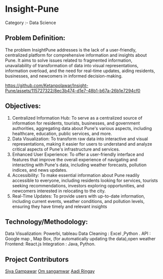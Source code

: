 # Insight-Pune
Category :- Data Science
## Problem Definition:
The problem InsightPune addresses is the lack of a user-friendly, centralized platform for
comprehensive information and insights about Pune. It aims to solve issues related to fragmented
information, unavailability of transformation of data into visual representations, information
overload, and the need for real-time updates, aiding residents, businesses, and newcomers in
informed decision-making.


https://github.com/Ketanpolawar/Insight-Pune/assets/115727322/8ec3b474-d1e7-48b1-b67a-26b1e7294cf0


## Objectives:
1. Centralized Information Hub: To serve as a centralized source of information for
residents, tourists, businesses, and government authorities, aggregating data about Pune's
various aspects, including healthcare, education, public services, and more.
2. Data Visualization: To transform raw data into interactive and visual representations,
making it easier for users to understand and analyze critical aspects of Pune's
infrastructure and services.
3. Enhanced User Experience: To offer a user-friendly interface and features that improve
the overall experience of navigating and interacting with Pune's data, including weather
forecasts, pollution indices, and news updates.
4. Accessibility: To make essential information about Pune readily accessible to everyone,
including residents looking for services, tourists seeking recommendations, investors
exploring opportunities, and newcomers interested in relocating to the city.
5. Real-Time Updates: To provide users with up-to-date information, including current
events, weather conditions, and pollution levels, ensuring they have timely and relevant
insights

## Technology/Methodology:
Data Visualization: Powerbi, tableau
Data Cleaning : Excel ,Python .
API : Google map , Map Box, (for automatically updating the data),open weather
Frontend: React.js
Integration : Java, Python.

## Project Contributors
<a href="github.com/siyagampawar" target="_blank">Siya Gampawar</a>
<a href="" target="_blank">Om sangamwar</a>
<a href="" target="_blank">Aadi Ringay</a>




